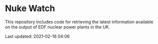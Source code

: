 # Nuke Watch

This repository includes code for retrieving the latest information available on the output of EDF nuclear power plants in the UK.

Last updated: 2021-02-16 04:06